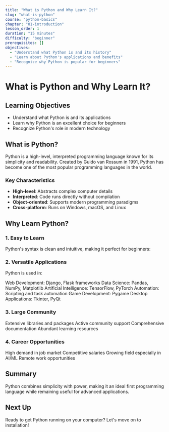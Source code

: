 ```yaml
---
title: "What is Python and Why Learn It?"
slug: "what-is-python"
course: "python-basics"
chapter: "01-introduction"
lesson_order: 1
duration: "15 minutes"
difficulty: "beginner"
prerequisites: []
objectives:
  - "Understand what Python is and its history"
  - "Learn about Python's applications and benefits"
  - "Recognize why Python is popular for beginners"
---
```


# What is Python and Why Learn It?

## Learning Objectives
- Understand what Python is and its applications
- Learn why Python is an excellent choice for beginners
- Recognize Python's role in modern technology

## What is Python?
Python is a high-level, interpreted programming language known for its simplicity and readability. Created by Guido van Rossum in 1991, Python has become one of the most popular programming languages in the world.

### Key Characteristics
- **High-level**: Abstracts complex computer details
- **Interpreted**: Code runs directly without compilation
- **Object-oriented**: Supports modern programming paradigms
- **Cross-platform**: Runs on Windows, macOS, and Linux

## Why Learn Python?

### 1. Easy to Learn
Python's syntax is clean and intuitive, making it perfect for beginners:

### 2. Versatile Applications
Python is used in:

Web Development: Django, Flask frameworks
Data Science: Pandas, NumPy, Matplotlib
Artificial Intelligence: TensorFlow, PyTorch
Automation: Scripting and task automation
Game Development: Pygame
Desktop Applications: Tkinter, PyQt

### 3. Large Community

Extensive libraries and packages
Active community support
Comprehensive documentation
Abundant learning resources

### 4. Career Opportunities

High demand in job market
Competitive salaries
Growing field especially in AI/ML
Remote work opportunities

## Summary
Python combines simplicity with power, making it an ideal first programming language while remaining useful for advanced applications.

## Next Up
Ready to get Python running on your computer? Let's move on to installation!